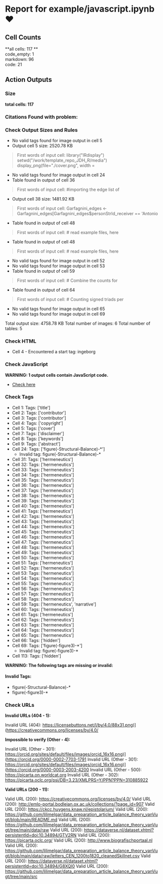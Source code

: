 # Report for example/javascript.ipynb ❤ 

## Cell Counts   
**all cells: 117 **  
code_empty: 1   
markdown: 96   
code: 21   

## Action Outputs

### Size
**total cells: 117**

### Citations Found with problem:


### Check Output Sizes and Rules
  - No valid tags found for image output in cell 5
- Output cell 5 size: 2520.78 KB
> First words of input cell: library("IRdisplay") setwd("/work/template_repo_JDH_R/media") display_png(file="./cover.png", width =
  - No valid tags found for image output in cell 24
- Table found in output of cell 36
> First words of input cell: #importing the edge list of
- Output cell 38 size: 1481.92 KB
> First words of input cell: Garfagnini_edges <- Garfagnini_edges[Garfagnini_edges$personStrId_receiver == 'Antonio
- Table found in output of cell 48
> First words of input cell: # read example files, here
- Table found in output of cell 48
> First words of input cell: # read example files, here
  - No valid tags found for image output in cell 52
  - No valid tags found for image output in cell 53
- Table found in output of cell 59
> First words of input cell: # Combine the counts for
- Table found in output of cell 64
> First words of input cell: # Counting signed triads per
  - No valid tags found for image output in cell 65
  - No valid tags found for image output in cell 69

Total output size: 4758.78 KB
Total number of images: 6
Total number of tables: 5

### Check HTML
- Cell 4 - Encountered a start tag: ingeborg


### Check JavaScript
**WARNING: 1 output cells contain JavaScript code.**

-  [Check here ](https://journalofdigitalhistory.org/en/notebook-viewer/JTJGcHJveHktZ2l0aHVidXNlcmNvbnRlbnQlMkZDMkRIJTJGam91cm5hbC1vZi1kaWdpdGFsLWhpc3RvcnktaXB5bmItcHJlZmxpZ2h0LWFjdGlvbiUyRm1hc3RlciUyRmV4YW1wbGUlMkZqYXZhc2NyaXB0LmlweW5ihttps://journalofdigitalhistory.org/en/notebook-viewer/JTJGcHJveHktZ2l0aHVidXNlcmNvbnRlbnQlMkZDMkRIJTJGam91cm5hbC1vZi1kaWdpdGFsLWhpc3RvcnktaXB5bmItcHJlZmxpZ2h0LWFjdGlvbiUyRm1hc3RlciUyRmV4YW1wbGUlMkZqYXZhc2NyaXB0LmlweW5i?idx=38)

### Check Tags
- Cell 1: Tags: ['title']
- Cell 2: Tags: ['contributor']
- Cell 3: Tags: ['contributor']
- Cell 4: Tags: ['copyright']
- Cell 5: Tags: ['cover']
- Cell 7: Tags: ['disclaimer']
- Cell 8: Tags: ['keywords']
- Cell 9: Tags: ['abstract']
- Cell 24: Tags: ['figure(-Structural-Balance)-*']
  - Invalid tag: figure(-Structural-Balance)-*
- Cell 31: Tags: ['hermeneutics']
- Cell 32: Tags: ['hermeneutics']
- Cell 33: Tags: ['hermeneutics']
- Cell 34: Tags: ['hermeneutics']
- Cell 35: Tags: ['hermeneutics']
- Cell 36: Tags: ['hermeneutics']
- Cell 37: Tags: ['hermeneutics']
- Cell 38: Tags: ['hermeneutics']
- Cell 39: Tags: ['hermeneutics']
- Cell 40: Tags: ['hermeneutics']
- Cell 41: Tags: ['hermeneutics']
- Cell 42: Tags: ['hermeneutics']
- Cell 43: Tags: ['hermeneutics']
- Cell 44: Tags: ['hermeneutics']
- Cell 45: Tags: ['hermeneutics']
- Cell 46: Tags: ['hermeneutics']
- Cell 47: Tags: ['hermeneutics']
- Cell 48: Tags: ['hermeneutics']
- Cell 49: Tags: ['hermeneutics']
- Cell 50: Tags: ['hermeneutics']
- Cell 51: Tags: ['hermeneutics']
- Cell 52: Tags: ['hermeneutics']
- Cell 53: Tags: ['hermeneutics']
- Cell 54: Tags: ['hermeneutics']
- Cell 55: Tags: ['hermeneutics']
- Cell 56: Tags: ['hermeneutics']
- Cell 57: Tags: ['hermeneutics']
- Cell 58: Tags: ['hermeneutics']
- Cell 59: Tags: ['hermeneutics', 'narrative']
- Cell 60: Tags: ['hermeneutics']
- Cell 61: Tags: ['hermeneutics']
- Cell 62: Tags: ['hermeneutics']
- Cell 63: Tags: ['hermeneutics']
- Cell 64: Tags: ['hermeneutics']
- Cell 65: Tags: ['hermeneutics']
- Cell 66: Tags: ['hidden']
- Cell 69: Tags: ['figure(-figure3)-*']
  - Invalid tag: figure(-figure3)-*
- Cell 113: Tags: ['hidden']

**WARNING: The following tags are missing or invalid:**

#### Invalid Tags:
- figure(-Structural-Balance)-*
- figure(-figure3)-*


### Check URLs

**Invalid URLs (404 - 1):**

Invalid URL (404): https://licensebuttons.net/l/by/4.0/88x31.png)](https://creativecommons.org/licenses/by/4.0/

**Impossible to verify (Other - 4):**

Invalid URL (Other - 301): https://orcid.org/sites/default/files/images/orcid_16x16.png)](https://orcid.org/0000-0002-7703-1791
Invalid URL (Other - 301): https://orcid.org/sites/default/files/images/orcid_16x16.png)](https://orcid.org/0000-0003-2003-4200
Invalid URL (Other - 500): https://picarta.on.worldcat.org
Invalid URL (Other - 302): https://picarta.oclc.org/psi/DB=3.23/XMLPRS=Y/PPN?PPN=310885922

**Valid URLs (200 - 11):**

Valid URL (200): https://creativecommons.org/licenses/by/4.0/
Valid URL (200): http://emlo-portal.bodleian.ox.ac.uk/collections/?page_id=907
Valid URL (200): https://ckcc.huygens.knaw.nl/epistolarium/
Valid URL (200): https://github.com/lilimelgar/data_preparation_article_balance_theory_vanVugt/blob/main/README.md
Valid URL (200): https://github.com/lilimelgar/data_preparation_article_balance_theory_vanVugt/tree/main/data/raw
Valid URL (200): https://dataverse.nl/dataset.xhtml?persistentId=doi:10.34894/GTV2RN
Valid URL (200): https://picarta.oclc.org/
Valid URL (200): http://www.biografischportaal.nl
Valid URL (200): https://github.com/lilimelgar/data_preparation_article_balance_theory_vanVugt/blob/main/data/raw/letters_CEN_1200to1820_cleanedSkillnet.csv
Valid URL (200): https://dataverse.nl/dataset.xhtml?persistentId=doi:10.34894/G8XQI0
Valid URL (200): https://github.com/lilimelgar/data_preparation_article_balance_theory_vanVugt/tree/main/src



